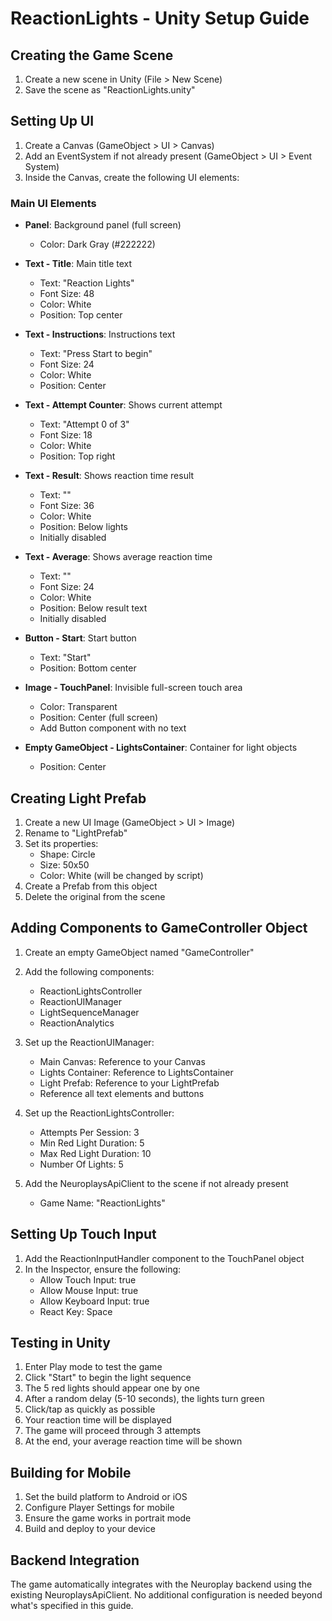 # ReactionLights - Unity Setup Guide

## Creating the Game Scene

1. Create a new scene in Unity (File > New Scene)
2. Save the scene as "ReactionLights.unity"

## Setting Up UI

1. Create a Canvas (GameObject > UI > Canvas)
2. Add an EventSystem if not already present (GameObject > UI > Event System)
3. Inside the Canvas, create the following UI elements:

### Main UI Elements

- **Panel**: Background panel (full screen)
  - Color: Dark Gray (#222222)
  
- **Text - Title**: Main title text
  - Text: "Reaction Lights"
  - Font Size: 48
  - Color: White
  - Position: Top center
  
- **Text - Instructions**: Instructions text
  - Text: "Press Start to begin"
  - Font Size: 24
  - Color: White
  - Position: Center
  
- **Text - Attempt Counter**: Shows current attempt
  - Text: "Attempt 0 of 3"
  - Font Size: 18
  - Color: White
  - Position: Top right
  
- **Text - Result**: Shows reaction time result
  - Text: ""
  - Font Size: 36
  - Color: White
  - Position: Below lights
  - Initially disabled
  
- **Text - Average**: Shows average reaction time
  - Text: ""
  - Font Size: 24
  - Color: White
  - Position: Below result text
  - Initially disabled
  
- **Button - Start**: Start button
  - Text: "Start"
  - Position: Bottom center
  
- **Image - TouchPanel**: Invisible full-screen touch area
  - Color: Transparent
  - Position: Center (full screen)
  - Add Button component with no text
  
- **Empty GameObject - LightsContainer**: Container for light objects
  - Position: Center

## Creating Light Prefab

1. Create a new UI Image (GameObject > UI > Image)
2. Rename to "LightPrefab"
3. Set its properties:
   - Shape: Circle
   - Size: 50x50
   - Color: White (will be changed by script)
4. Create a Prefab from this object
5. Delete the original from the scene

## Adding Components to GameController Object

1. Create an empty GameObject named "GameController"
2. Add the following components:
   - ReactionLightsController
   - ReactionUIManager
   - LightSequenceManager
   - ReactionAnalytics
   
3. Set up the ReactionUIManager:
   - Main Canvas: Reference to your Canvas
   - Lights Container: Reference to LightsContainer
   - Light Prefab: Reference to your LightPrefab
   - Reference all text elements and buttons
   
4. Set up the ReactionLightsController:
   - Attempts Per Session: 3
   - Min Red Light Duration: 5
   - Max Red Light Duration: 10
   - Number Of Lights: 5
   
5. Add the NeuroplaysApiClient to the scene if not already present
   - Game Name: "ReactionLights"

## Setting Up Touch Input

1. Add the ReactionInputHandler component to the TouchPanel object
2. In the Inspector, ensure the following:
   - Allow Touch Input: true
   - Allow Mouse Input: true
   - Allow Keyboard Input: true
   - React Key: Space

## Testing in Unity

1. Enter Play mode to test the game
2. Click "Start" to begin the light sequence
3. The 5 red lights should appear one by one
4. After a random delay (5-10 seconds), the lights turn green
5. Click/tap as quickly as possible
6. Your reaction time will be displayed
7. The game will proceed through 3 attempts
8. At the end, your average reaction time will be shown

## Building for Mobile

1. Set the build platform to Android or iOS
2. Configure Player Settings for mobile
3. Ensure the game works in portrait mode
4. Build and deploy to your device

## Backend Integration

The game automatically integrates with the Neuroplay backend using the existing NeuroplaysApiClient.
No additional configuration is needed beyond what's specified in this guide.